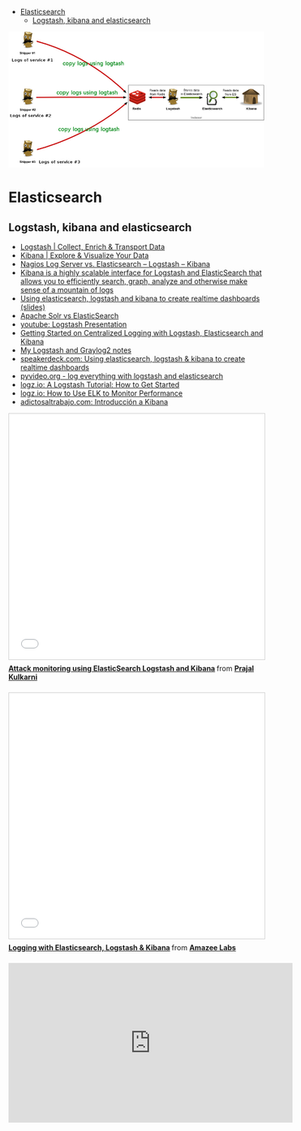 <!-- MarkdownTOC -->

- [Elasticsearch](#elasticsearch)
    - [Logstash, kibana and elasticsearch](#logstash-kibana-and-elasticsearch)

<!-- /MarkdownTOC -->

[![logstash architecture](images/logstach-archi.png)](https://www.elastic.co/products/logstash)

# Elasticsearch
## Logstash, kibana and elasticsearch 
- [Logstash | Collect, Enrich & Transport Data](https://www.elastic.co/products/logstash)
- [Kibana | Explore & Visualize Your Data](https://www.elastic.co/products/kibana)
- [Nagios Log Server vs. Elasticsearch – Logstash – Kibana](http://labs.nagios.com/2014/10/19/nagios-log-server-vs-elasticsearch-logstash-kibana/)
- [Kibana is a highly scalable interface for Logstash and ElasticSearch that allows you to efficiently search, graph, analyze and otherwise make sense of a mountain of logs](http://kibana.org)
- [Using elasticsearch, logstash and kibana to create realtime dashboards (slides)](https://speakerdeck.com/elasticsearch/using-elasticsearch-logstash-and-kibana-to-create-realtime-dashboards)
- [Apache Solr vs ElasticSearch](http://solr-vs-elasticsearch.com/)
- [youtube: Logstash Presentation](https://www.youtube.com/watch?v=U3m0jKygAqU)
- [Getting Started on Centralized Logging with Logstash, Elasticsearch and Kibana](http://www.ericvb.com/archives/getting-started-on-centralized-logging-with-logstash-elasticsearch-and-kibana)
- [My Logstash and Graylog2 notes](http://jpmens.net/2012/08/06/my-logstash-and-graylog2-notes/)
- [speakerdeck.com: Using elasticsearch, logstash & kibana to create realtime dashboards](https://speakerdeck.com/elasticsearch/using-elasticsearch-logstash-and-kibana-to-create-realtime-dashboards)
- [pyvideo.org - log everything with logstash and elasticsearch](http://pyvideo.org/video/3021/log-everything-with-logstash-and-elasticsearch)
- [logz.io: A Logstash Tutorial: How to Get Started](http://logz.io/blog/logstash-tutorial/)
- [logz.io: How to Use ELK to Monitor Performance](http://logz.io/blog/elk-monitor-platform-performance/)
- [adictosaltrabajo.com: Introducción a Kibana](http://www.adictosaltrabajo.com/tutoriales/introduccion-a-kibana/)

<div class="container">
<iframe src="//www.slideshare.net/slideshow/embed_code/key/qSI2XvynhYU2MK" width="595" height="485" frameborder="0" marginwidth="0" marginheight="0" scrolling="no" style="border:1px solid #CCC; border-width:1px; margin-bottom:5px; max-width: 100%;" allowfullscreen class="video"> </iframe> <div style="margin-bottom:5px"> <strong> <a href="//www.slideshare.net/prajalkulkarni/attack-monitoring-using-elasticsearch-logstash-and-kibana" title="Attack monitoring using ElasticSearch Logstash and Kibana" target="_blank">Attack monitoring using ElasticSearch Logstash and Kibana</a> </strong> from <strong><a href="//www.slideshare.net/prajalkulkarni" target="_blank">Prajal Kulkarni</a></strong> </div>
</div> 
<br/>

<div class="container">
<iframe src="//www.slideshare.net/slideshow/embed_code/key/464TyWARPmjno8" width="595" height="485" frameborder="0" marginwidth="0" marginheight="0" scrolling="no" style="border:1px solid #CCC; border-width:1px; margin-bottom:5px; max-width: 100%;" allowfullscreen class="video"> </iframe> <div style="margin-bottom:5px"> <strong> <a href="//www.slideshare.net/AmazeeAG/2014-0422-loggingwithlogstashbastianwidmercampusbern" title="Logging with Elasticsearch, Logstash &amp; Kibana" target="_blank">Logging with Elasticsearch, Logstash &amp; Kibana</a> </strong> from <strong><a href="//www.slideshare.net/AmazeeAG" target="_blank">Amazee Labs</a></strong> </div>
</div> 
<br/>

<div class="container">
<iframe width="560" height="315" src="https://www.youtube-nocookie.com/embed/J3ai0cDOAkY?rel=0" frameborder="0" allowfullscreen class="video"></iframe>
</div>
<br/>
